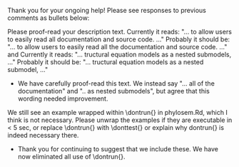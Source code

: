 Thank you for your ongoing help!  Please see responses to previous comments as bullets below:

Please proof-read your description text.
Currently it reads:    "...  to allow users to easily read all documentation and source code. ..."
Probably it should be: "...  to allow users to easily read all the documentation and source code. ..."
and
Currently it reads:    "...  tructural equation models as a nested submodels, ..."
Probably it should be: "...  tructural equation models as a nested submodel, ..."

* We have carefully proof-read this text.  We instead say "... all of the documentation" and ".. as nested submodels", but agree that this wording needed improvement.

We still see an example wrapped within \dontrun{} in phylosem.Rd, which I think is not necessary.
Please unwrap the examples if they are executable in < 5 sec, or replace \dontrun{} with \donttest{} or explain why dontrun{} is indeed necessary there.

* Thank you for continuing to suggest that we include these.  We have now eliminated all use of \dontrun{}.
